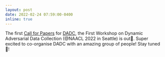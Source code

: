```yaml
---
layout: post
date: 2022-02-24 07:59:00-0400
inline: true
---
```


The first [Call for Papers](https://dadcworkshop.github.io/call-for-papers.html) for [DADC](https://dadcworkshop.github.io/), the First Workshop on Dynamic Adversarial Data Collection (@NAACL 2022 in Seattle) is out🌹. Super excited to co-organise DADC with an amazing group of people! Stay tuned👀! 

